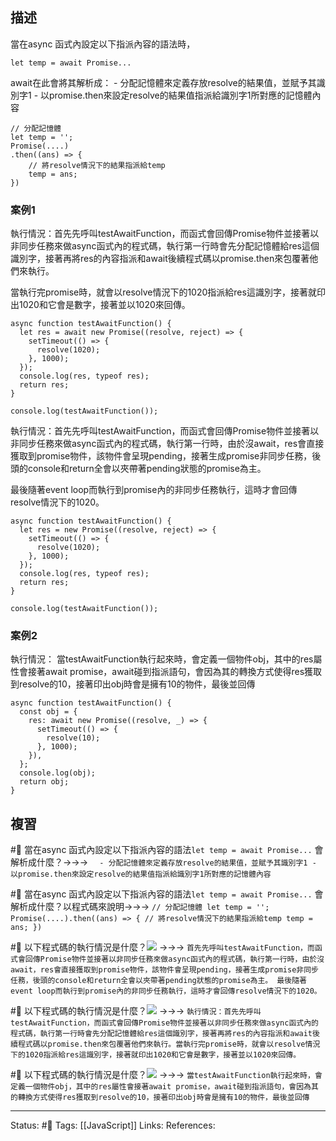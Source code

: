 ## 描述




當在async 函式內設定以下指派內容的語法時，
```
let temp = await Promise...
```

await在此會將其解析成：
	- 分配記憶體來定義存放resolve的結果值，並賦予其識別字1
	- 以promise.then來設定resolve的結果值指派給識別字1所對應的記憶體內容
```
// 分配記憶體
let temp = '';
Promise(....)
.then((ans) => {
	// 將resolve情況下的結果指派給temp
	temp = ans;
})
```


### 案例1

執行情況：首先先呼叫testAwaitFunction，而函式會回傳Promise物件並接著以非同步任務來做async函式內的程式碼，執行第一行時會先分配記憶體給res這個識別字，接著再將res的內容指派和await後續程式碼以promise.then來包覆著他們來執行。

當執行完promise時，就會以resolve情況下的1020指派給res這識別字，接著就印出1020和它會是數字，接著並以1020來回傳。
```
async function testAwaitFunction() {
  let res = await new Promise((resolve, reject) => {
    setTimeout(() => {
      resolve(1020);
    }, 1000);
  });
  console.log(res, typeof res);
  return res;
}

console.log(testAwaitFunction());
```

執行情況：首先先呼叫testAwaitFunction，而函式會回傳Promise物件並接著以非同步任務來做async函式內的程式碼，執行第一行時，由於沒await，res會直接獲取到promise物件，該物件會呈現pending，接著生成promise非同步任務，後頭的console和return全會以夾帶著pending狀態的promise為主。

最後隨著event loop而執行到promise內的非同步任務執行，這時才會回傳resolve情況下的1020。

```
async function testAwaitFunction() {
  let res = new Promise((resolve, reject) => {
    setTimeout(() => {
      resolve(1020);
    }, 1000);
  });
  console.log(res, typeof res);
  return res;
}

console.log(testAwaitFunction());
```


### 案例2


執行情況：
當testAwaitFunction執行起來時，會定義一個物件obj，其中的res屬性會接著await promise，await碰到指派語句，會因為其的轉換方式使得res獲取到resolve的10，接著印出obj時會是擁有10的物件，最後並回傳
```
async function testAwaitFunction() {
  const obj = {
    res: await new Promise((resolve, _) => {
      setTimeout(() => {
        resolve(10);
      }, 1000);
    }),
  };
  console.log(obj);
  return obj;
}
```

## 複習

#🧠 當在async 函式內設定以下指派內容的語法`let temp = await Promise...` 會解析成什麼？->->-> `	- 分配記憶體來定義存放resolve的結果值，並賦予其識別字1 - 以promise.then來設定resolve的結果值指派給識別字1所對應的記憶體內容`
<!--SR:!2023-09-08,163,250-->

#🧠 當在async 函式內設定以下指派內容的語法`let temp = await Promise...` 會解析成什麼？以程式碼來說明->->-> `// 分配記憶體 let temp = ''; Promise(....).then((ans) => { // 將resolve情況下的結果指派給temp temp = ans; })`
<!--SR:!2023-10-12,185,250-->


#🧠 以下程式碼的執行情況是什麼？![](https://res.cloudinary.com/dqfxgtyoi/image/upload/v1671465407/blog/javascript/promise/await/await-with-assignment-statement-example2_ee2qxh.png) ->->-> `首先先呼叫testAwaitFunction，而函式會回傳Promise物件並接著以非同步任務來做async函式內的程式碼，執行第一行時，由於沒await，res會直接獲取到promise物件，該物件會呈現pending，接著生成promise非同步任務，後頭的console和return全會以夾帶著pending狀態的promise為主。 最後隨著event loop而執行到promise內的非同步任務執行，這時才會回傳resolve情況下的1020。`
<!--SR:!2023-05-07,82,250-->

#🧠  以下程式碼的執行情況是什麼？![](https://res.cloudinary.com/dqfxgtyoi/image/upload/v1671465407/blog/javascript/promise/await/await-with-assignment-statement-example1_apykcx.png) ->->-> `執行情況：首先先呼叫testAwaitFunction，而函式會回傳Promise物件並接著以非同步任務來做async函式內的程式碼，執行第一行時會先分配記憶體給res這個識別字，接著再將res的內容指派和await後續程式碼以promise.then來包覆著他們來執行。當執行完promise時，就會以resolve情況下的1020指派給res這識別字，接著就印出1020和它會是數字，接著並以1020來回傳。`
<!--SR:!2023-08-12,142,250-->

#🧠 以下程式碼的執行情況是什麼？![](https://res.cloudinary.com/dqfxgtyoi/image/upload/v1671465407/blog/javascript/promise/await/await-with-assignment-statement-example3_rqdy8j.png) ->->-> `當testAwaitFunction執行起來時，會定義一個物件obj，其中的res屬性會接著await promise，await碰到指派語句，會因為其的轉換方式使得res獲取到resolve的10，接著印出obj時會是擁有10的物件，最後並回傳`
<!--SR:!2023-04-13,74,250-->




---
Status: #🌱 
Tags:
[[JavaScript]]
Links:
References: